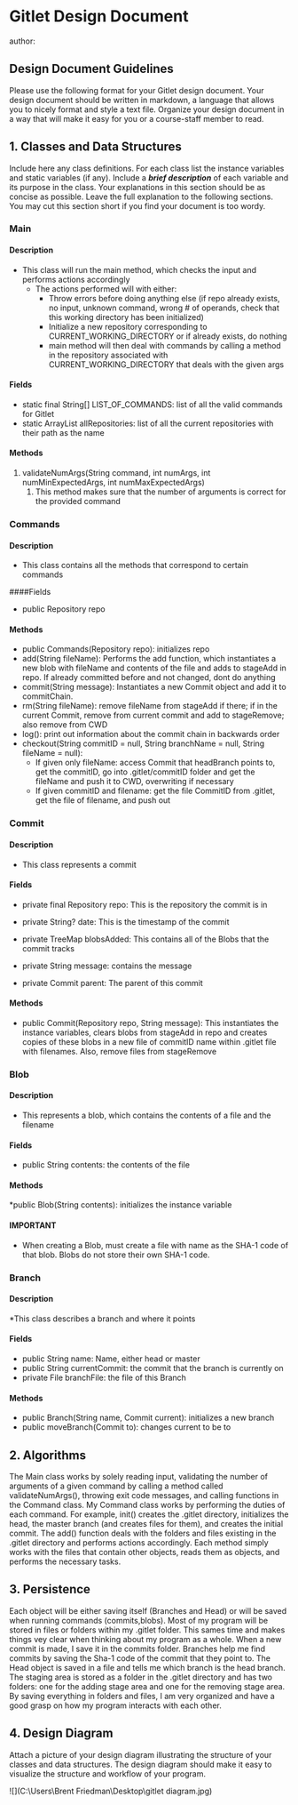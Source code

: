 # Gitlet Design Document
author:

## Design Document Guidelines

Please use the following format for your Gitlet design document. Your design
document should be written in markdown, a language that allows you to nicely 
format and style a text file. Organize your design document in a way that 
will make it easy for you or a course-staff member to read.  

## 1. Classes and Data Structures

Include here any class definitions. For each class list the instance
variables and static variables (if any). Include a ***brief description***
of each variable and its purpose in the class. Your explanations in
this section should be as concise as possible. Leave the full
explanation to the following sections. You may cut this section short
if you find your document is too wordy.

### Main
#### Description
* This class will run the main method, which checks the input and performs actions accordingly
  * The actions performed will with either:
    * Throw errors before doing anything else (if repo already exists, no input, unknown command, wrong # of operands, check that this working directory has been initialized)
    * Initialize a new repository corresponding to CURRENT_WORKING_DIRECTORY or if already exists, do nothing
    * main method will then deal with commands by calling a method in the repository associated with CURRENT_WORKING_DIRECTORY that deals with the given args
#### Fields
* static final String[] LIST_OF_COMMANDS: list of all the valid commands for Gitlet
* static ArrayList<Repository> allRepositories: list of all the current repositories with their path as the name

#### Methods
1. validateNumArgs(String command, int numArgs, int numMinExpectedArgs, int numMaxExpectedArgs)
   1. This method makes sure that the number of arguments is correct for the provided command
   

### Commands

#### Description
* This class contains all the methods that correspond to certain commands

####Fields
* public Repository repo

#### Methods
* public Commands(Repository repo): initializes repo
* add(String fileName): Performs the add function, which instantiates a new blob with fileName and contents of the file and adds to stageAdd in repo. If already committed before and not changed, dont do anything
* commit(String message): Instantiates a new Commit object and add it to commitChain.
* rm(String fileName): remove fileName from stageAdd if there; if in the current Commit, remove from current commit and add to stageRemove; also remove from CWD
* log(): print out information about the commit chain in backwards order
* checkout(String commitID = null, String branchName = null, String fileName = null):
  * If given only fileName: access Commit that headBranch points to, get the commitID, go into .gitlet/commitID folder and get the fileName and push it to CWD, overwriting if necessary
  * If given commitID and filename: get the file CommitID from .gitlet, get the file of filename, and push out

### Commit

#### Description
* This class represents a commit 

#### Fields
* private final Repository repo: This is the repository the commit is in

* private String? date: This is the timestamp of the commit
* private TreeMap<Blob> blobsAdded: This contains all of the Blobs that the commit tracks
* private String message: contains the message
* private Commit parent: The parent of this commit

#### Methods
* public Commit(Repository repo, String message): This instantiates the instance variables, clears blobs from stageAdd in repo and creates copies of these blobs in a new file of commitID name within .gitlet file with filenames. Also, remove files from stageRemove


### Blob

#### Description
* This represents a blob, which contains the contents of a file and the filename

#### Fields
* public String contents: the contents of the file

#### Methods
*public Blob(String contents): initializes the instance variable

#### IMPORTANT
* When creating a Blob, must create a file with name as the SHA-1 code of that blob. Blobs do not store their own SHA-1 code.


### Branch

#### Description
*This class describes a branch and where it points

#### Fields
* public String name: Name, either head or master
* public String currentCommit: the commit that the branch is currently on
* private File branchFile: the file of this Branch

#### Methods
* public Branch(String name, Commit current): initializes a new branch
* public moveBranch(Commit to): changes current to be to




## 2. Algorithms


The Main class works by solely reading input, validating the number of arguments of a given command by calling
a method called validateNumArgs(), throwing exit code messages, and calling functions in the Command class. My
Command class works by performing the duties of each command. For example, init() creates the .gitlet directory,
initializes the head, the master branch (and creates files for them), and creates the initial commit. The add()
function deals with the folders and files existing in the .gitlet directory and performs actions accordingly. Each
method simply works with the files that contain other objects, reads them as objects, and performs the necessary tasks.



## 3. Persistence



Each object will be either saving itself (Branches and Head) or will be saved when running commands (commits,blobs).
Most of my program will be stored in files or folders within my .gitlet folder. This sames time and makes things vey clear
when thinking about my program as a whole. When a new commit is made, I save it in the commits folder. Branches
help me find commits by saving the Sha-1 code of the commit that they point to. The Head object is saved in a file and
tells me which branch is the head branch. The staging area is stored as a folder in the .gitlet directory and has two folders:
one for the adding stage area and one for the removing stage area. By saving everything in folders and files, I am very organized and have a good grasp
on how my program interacts with each other.
## 4. Design Diagram

Attach a picture of your design diagram illustrating the structure of your
classes and data structures. The design diagram should make it easy to 
visualize the structure and workflow of your program.

![](C:\Users\Brent Friedman\Desktop\gitlet diagram.jpg)
